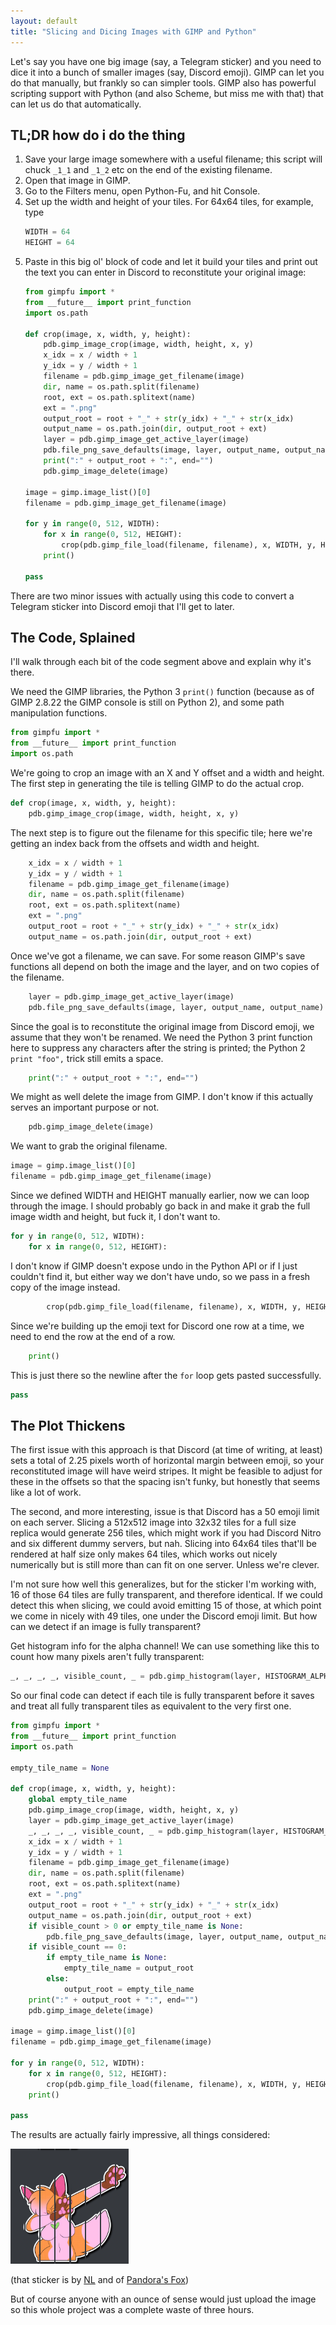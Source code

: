 ```yaml
---
layout: default
title: "Slicing and Dicing Images with GIMP and Python"
---
```


Let's say you have one big image (say, a Telegram sticker) and you need to dice it into a bunch of smaller images (say, Discord emoji).
GIMP can let you do that manually, but frankly so can simpler tools.
GIMP also has powerful scripting support with Python (and also Scheme, but miss me with that) that can let us do that automatically.

## TL;DR how do i do the thing

1. Save your large image somewhere with a useful filename; this script will chuck `_1_1` and `_1_2` etc on the end of the existing filename.
2. Open that image in GIMP.
3. Go to the Filters menu, open Python-Fu, and hit Console.
4. Set up the width and height of your tiles. For 64x64 tiles, for example, type
   ```python
   WIDTH = 64
   HEIGHT = 64
   ```
5. Paste in this big ol' block of code and let it build your tiles and print out the text you can enter in Discord to reconstitute your original image:
   ```python
   from gimpfu import *
   from __future__ import print_function
   import os.path

   def crop(image, x, width, y, height):
       pdb.gimp_image_crop(image, width, height, x, y)
       x_idx = x / width + 1
       y_idx = y / width + 1
       filename = pdb.gimp_image_get_filename(image)
       dir, name = os.path.split(filename)
       root, ext = os.path.splitext(name)
       ext = ".png"
       output_root = root + "_" + str(y_idx) + "_" + str(x_idx)
       output_name = os.path.join(dir, output_root + ext)
       layer = pdb.gimp_image_get_active_layer(image)
       pdb.file_png_save_defaults(image, layer, output_name, output_name)
       print(":" + output_root + ":", end="")
       pdb.gimp_image_delete(image)

   image = gimp.image_list()[0]
   filename = pdb.gimp_image_get_filename(image)

   for y in range(0, 512, WIDTH):
       for x in range(0, 512, HEIGHT):
           crop(pdb.gimp_file_load(filename, filename), x, WIDTH, y, HEIGHT)
       print()

   pass
   ```

There are two minor issues with actually using this code to convert a Telegram sticker into Discord emoji that I'll get to later.

## The Code, Splained

I'll walk through each bit of the code segment above and explain why it's there.

We need the GIMP libraries, the Python 3 `print()` function (because as of GIMP 2.8.22 the GIMP console is still on Python 2), and some path manipulation functions.
```python
from gimpfu import *
from __future__ import print_function
import os.path
```

We're going to crop an image with an X and Y offset and a width and height.
The first step in generating the tile is telling GIMP to do the actual crop.
```python
def crop(image, x, width, y, height):
    pdb.gimp_image_crop(image, width, height, x, y)
```

The next step is to figure out the filename for this specific tile; here we're getting an index back from the offsets and width and height.
```python
    x_idx = x / width + 1
    y_idx = y / width + 1
    filename = pdb.gimp_image_get_filename(image)
    dir, name = os.path.split(filename)
    root, ext = os.path.splitext(name)
    ext = ".png"
    output_root = root + "_" + str(y_idx) + "_" + str(x_idx)
    output_name = os.path.join(dir, output_root + ext)
```

Once we've got a filename, we can save.
For some reason GIMP's save functions all depend on both the image and the layer, and on two copies of the filename.
```python
    layer = pdb.gimp_image_get_active_layer(image)
    pdb.file_png_save_defaults(image, layer, output_name, output_name)
```

Since the goal is to reconstitute the original image from Discord emoji, we assume that they won't be renamed.
We need the Python 3 print function here to suppress any characters after the string is printed; the Python 2 `print "foo",` trick still emits a space.
```python
    print(":" + output_root + ":", end="")
```

We might as well delete the image from GIMP.
I don't know if this actually serves an important purpose or not.
```python
    pdb.gimp_image_delete(image)
```

We want to grab the original filename.
```python
image = gimp.image_list()[0]
filename = pdb.gimp_image_get_filename(image)
```

Since we defined WIDTH and HEIGHT manually earlier, now we can loop through the image.
I should probably go back in and make it grab the full image width and height, but fuck it, I don't want to.
```python
for y in range(0, 512, WIDTH):
    for x in range(0, 512, HEIGHT):
```

I don't know if GIMP doesn't expose undo in the Python API or if I just couldn't find it, but either way we don't have undo, so we pass in a fresh copy of the image instead.
```python
        crop(pdb.gimp_file_load(filename, filename), x, WIDTH, y, HEIGHT)
```

Since we're building up the emoji text for Discord one row at a time, we need to end the row at the end of a row.
```python
    print()
```

This is just there so the newline after the `for` loop gets pasted successfully.
```python
pass
```

## The Plot Thickens

The first issue with this approach is that Discord (at time of writing, at least) sets a total of 2.25 pixels worth of horizontal margin between emoji, so your reconstituted image will have weird stripes.
It might be feasible to adjust for these in the offsets so that the spacing isn't funky, but honestly that seems like a lot of work.

The second, and more interesting, issue is that Discord has a 50 emoji limit on each server.
Slicing a 512x512 image into 32x32 tiles for a full size replica would generate 256 tiles, which might work if you had Discord Nitro and six different dummy servers, but nah.
Slicing into 64x64 tiles that'll be rendered at half size only makes 64 tiles, which works out nicely numerically but is still more than can fit on one server.
Unless we're clever.

I'm not sure how well this generalizes, but for the sticker I'm working with, 16 of those 64 tiles are fully transparent, and therefore identical.
If we could detect this when slicing, we could avoid emitting 15 of those, at which point we come in nicely with 49 tiles, one under the Discord emoji limit.
But how can we detect if an image is fully transparent?

Get histogram info for the alpha channel!
We can use something like this to count how many pixels aren't fully transparent:
```python
_, _, _, _, visible_count, _ = pdb.gimp_histogram(layer, HISTOGRAM_ALPHA, 1, 255)
```

So our final code can detect if each tile is fully transparent before it saves and treat all fully transparent tiles as equivalent to the very first one.

```python
from gimpfu import *
from __future__ import print_function
import os.path

empty_tile_name = None

def crop(image, x, width, y, height):
    global empty_tile_name
    pdb.gimp_image_crop(image, width, height, x, y)
    layer = pdb.gimp_image_get_active_layer(image)
    _, _, _, _, visible_count, _ = pdb.gimp_histogram(layer, HISTOGRAM_ALPHA, 1, 255)
    x_idx = x / width + 1
    y_idx = y / width + 1
    filename = pdb.gimp_image_get_filename(image)
    dir, name = os.path.split(filename)
    root, ext = os.path.splitext(name)
    ext = ".png"
    output_root = root + "_" + str(y_idx) + "_" + str(x_idx)
    output_name = os.path.join(dir, output_root + ext)
    if visible_count > 0 or empty_tile_name is None:
        pdb.file_png_save_defaults(image, layer, output_name, output_name)
    if visible_count == 0:
        if empty_tile_name is None:
            empty_tile_name = output_root
        else:
            output_root = empty_tile_name
    print(":" + output_root + ":", end="")
    pdb.gimp_image_delete(image)

image = gimp.image_list()[0]
filename = pdb.gimp_image_get_filename(image)

for y in range(0, 512, WIDTH):
    for x in range(0, 512, HEIGHT):
        crop(pdb.gimp_file_load(filename, filename), x, WIDTH, y, HEIGHT)
    print()

pass
```

The results are actually fairly impressive, all things considered:

![A halfway decent but slightly stripe-y replica as Discord emoji of the Telegram sticker of Pandora's Fox dabbing.](/assets/2018-06-23-slicing-images-gimp-python-1.png)

(that sticker is by [NL](https://twitter.com/NLDraws) and of [Pandora's Fox](https://twitter.com/pandoras_foxo))

But of course anyone with an ounce of sense would just upload the image so this whole project was a complete waste of three hours.